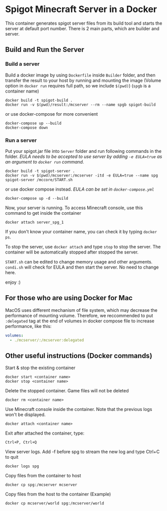 # Spigot Minecraft Server in a Docker

This container generates spigot server files from its build tool and starts the server at default port number. There is 2 main parts, which are builder and server.

## Build and Run the Server

### Build a server


Build a docker image by using `Dockerfile` inside `Builder` folder, and then transfer the result to your host by running and mounting the image (Volume option in `docker run` requires full path, so we include `$(pwd)`) (`spgb` is a container name)
``` shell
docker build -t spigot-build .
docker run -v $(pwd)/result:/mcserver --rm --name spgb spigot-build
```
or use docker-compose for more convenient
``` shell
docker-compose up --build
docker-compose down
```

### Run a server
Put your spigot.jar file into `Server` folder and run following commands in the folder. *EULA needs to be accepted to use server by adding `-e EULA=true` as an argument to `docker run` command.*
``` shell
docker build -t spigot-server .
docker run -v $(pwd)/mcserver:/mcserver -itd -e EULA=true --name spg spigot-server /mccore/START.sh
```
or use docker compose instead. *EULA can be set in `docker-compose.yml`*
``` shell
docker-compose up -d --build
```
Now, your server is running. To access Minecraft console, use this command to get inside the container
``` shell
docker attach server_spg_1
```
If you don't know your container name, you can check it by typing `docker ps`.

To stop the server, use `docker attach` and type `stop` to stop the server. The container will be automatically stopped after stopped the server.

`START.sh` can be edited to change memory usage and other arguments.
`condi.sh` will check for EULA and then start the server. No need to change here.

enjoy :)

## For those who are using Docker for Mac

MacOS uses different mechanism of file system, which may decrease the performance of mounting volume. Therefore, we reccommended to put `:delegated` tag at the end of volumes in docker compose file to increase performance, like this:

``` yml
volumes:
  - ./mcserver/:/mcserver:delegated
```

## Other useful instructions (Docker commands)

Start & stop the existing container
```
docker start <container name>
docker stop <container name>
```
Delete the stopped container. Game files will not be deleted
```
docker rm <container name>
```
Use Minecraft console inside the container. Note that the previous logs won't be displayed.
```
docker attach <container name>
```
Exit after attached the container, type:
```
Ctrl+P, Ctrl+Q
```
View server logs. Add -f before spg to stream the new log and type Ctrl+C to quit
```
docker logs spg
```
Copy files from the container to host
```
docker cp spg:/mcserver mcserver
```
Copy files from the host to the container (Example)
```
docker cp mcserver/world spg:/mcserver/world
```
